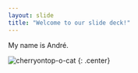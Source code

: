 ```yaml
---
layout: slide
title: "Welcome to our slide deck!"
---
```


My name is André.

![cherryontop-o-cat](https://octodex.github.com/images/cherryontop-o-cat.png)
{: .center}
